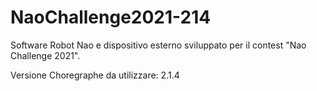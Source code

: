# NaoChallenge2021-214

Software Robot Nao e dispositivo esterno sviluppato per il contest "Nao Challenge 2021".

Versione Choregraphe da utilizzare: 2.1.4
